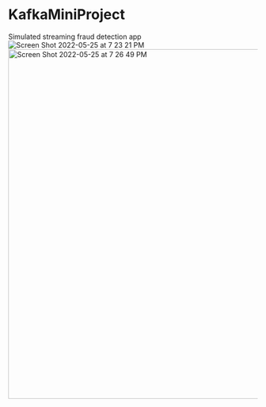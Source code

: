 # KafkaMiniProject
Simulated streaming fraud detection app
![Screen Shot 2022-05-25 at 7 23 21 PM](https://user-images.githubusercontent.com/20688436/170402550-4ffba876-a408-4923-be93-65e016567142.png)
<img width="705" alt="Screen Shot 2022-05-25 at 7 26 49 PM" src="https://user-images.githubusercontent.com/20688436/170403021-0a0f0823-8eaa-4fec-9c33-aa7a979f59f2.png">
